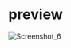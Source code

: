 # preview 

![Screenshot_6](https://github.com/shakil2995/workingWithPhp/assets/29783183/3005b253-4b86-46c5-881f-c00936c50e33)
